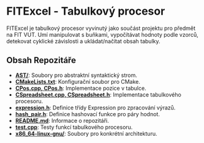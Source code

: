 # FITExcel - Tabulkový procesor

FITExcel je tabulkový procesor vyvinutý jako součást projektu pro předmět na FIT VUT. Umí manipulovat s buňkami, vypočítávat hodnoty podle vzorců, detekovat cyklické závislosti a ukládat/načítat obsah tabulky.

## Obsah Repozitáře

- [**AST/**](AST/): Soubory pro abstraktní syntaktický strom.
- [**CMakeLists.txt**](CMakeLists.txt): Konfigurační soubor pro CMake.
- [**CPos.cpp, CPos.h**](CPos.cpp): Implementace pozice v tabulce.
- [**CSpreadsheet.cpp, CSpreadsheet.h**](CSpreadsheet.cpp): Implementace tabulkového procesoru.
- [**expression.h**](expression.h): Definice třídy Expression pro zpracování výrazů.
- [**hash_pair.h**](hash_pair.h): Definice hashovací funkce pro páry hodnot.
- [**README.md**](README.md): Informace o repozitáři.
- [**test.cpp**](test.cpp): Testy funkcí tabulkového procesoru.
- [**x86_64-linux-gnu/**](x86_64-linux-gnu/): Soubory pro konkrétní architekturu.
